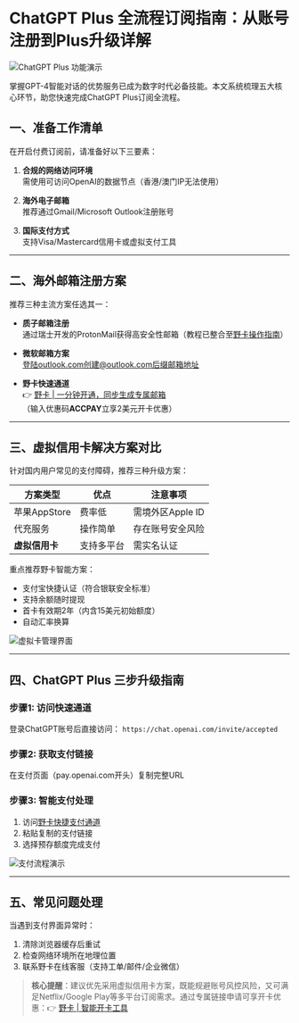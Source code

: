 # ChatGPT Plus 全流程订阅指南：从账号注册到Plus升级详解

![ChatGPT Plus 功能演示](https://bbtdd.com/wp-content/uploads/img/4620048084.webp)

掌握GPT-4智能对话的优势服务已成为数字时代必备技能。本文系统梳理五大核心环节，助您快速完成ChatGPT Plus订阅全流程。

## 一、准备工作清单
在开启付费订阅前，请准备好以下三要素：

1. **合规的网络访问环境**  
   需使用可访问OpenAI的数据节点（香港/澳门IP无法使用）

2. **海外电子邮箱**  
   推荐通过Gmail/Microsoft Outlook注册账号

3. **国际支付方式**  
   支持Visa/Mastercard信用卡或虚拟支付工具

---

## 二、海外邮箱注册方案
推荐三种主流方案任选其一：

- **质子邮箱注册**  
  通过瑞士开发的ProtonMail获得高安全性邮箱（教程已整合至[野卡操作指南](https://bbtdd.com/yeka)）

- **微软邮箱方案**  
  登陆outlook.com创建@outlook.com后缀邮箱地址

- **野卡快速通道**  
  👉 [野卡 | 一分钟开通，同步生成专属邮箱](https://bbtdd.com/yeka)  
  （输入优惠码**ACCPAY**立享2美元开卡优惠）

---

## 三、虚拟信用卡解决方案对比
针对国内用户常见的支付障碍，推荐三种升级方案：

| 方案类型       | 优点            | 注意事项                     |
|----------------|-----------------|----------------------------|
| 苹果AppStore    | 费率低          | 需境外区Apple ID         |
| 代充服务       | 操作简单        | 存在账号安全风险           |
| **虚拟信用卡**  | 支持多平台      | 需实名认证                |

重点推荐野卡智能方案：
- 支付宝快捷认证（符合银联安全标准）
- 支持余额随时提现
- 首卡有效期2年（内含15美元初始额度）
- 自动汇率换算

![虚拟卡管理界面](https://bbtdd.com/wp-content/uploads/img/48654474260.webp)

---

## 四、ChatGPT Plus 三步升级指南

### 步骤1: 访问快速通道
登录ChatGPT账号后直接访问：
`https://chat.openai.com/invite/accepted`

### 步骤2: 获取支付链接
在支付页面（pay.openai.com开头）复制完整URL

### 步骤3: 智能支付处理
1. 访问[野卡快捷支付通道](https://bbtdd.com/yeka)
2. 粘贴复制的支付链接
3. 选择预存额度完成支付

![支付流程演示](https://bbtdd.com/wp-content/uploads/img/674251535449.webp)

---

## 五、常见问题处理
当遇到支付界面异常时：
1. 清除浏览器缓存后重试
2. 检查网络环境所在地理位置
3. 联系野卡在线客服（支持工单/邮件/企业微信）

> **核心提醒**：建议优先采用虚拟信用卡方案，既能规避账号风控风险，又可满足Netflix/Google Play等多平台订阅需求。通过专属链接申请可享开卡优惠：👉 [野卡 | 智能开卡工具](https://bbtdd.com/yeka)
